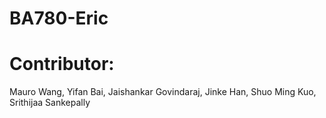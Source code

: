 # BA780-Eric

# Contributor:
Mauro Wang, Yifan Bai, Jaishankar Govindaraj, Jinke Han, Shuo Ming Kuo, Srithijaa Sankepally
